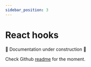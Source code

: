 ```yaml
---
sidebar_position: 3
---
```


# React hooks

🚧 Documentation under construction 🚧

Check Github [readme](https://github.com/ecyrbe/zodios) for the moment.
